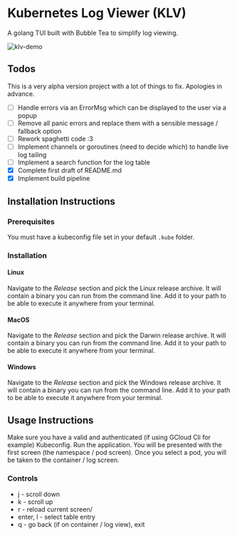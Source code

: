 # Kubernetes Log Viewer (KLV)

A golang TUI built with Bubble Tea to simplify log viewing.

![klv-demo](https://github.com/user-attachments/assets/65e6154c-ca70-4572-87bd-fff165d015f7)

## Todos

This is a very alpha version project with a lot of things to fix. Apologies in advance.

- [ ] Handle errors via an ErrorMsg which can be displayed to the user via a popup
- [ ] Remove all panic errors and replace them with a sensible message / fallback option
- [ ] Rework spaghetti code :3
- [ ] Implement channels or goroutines (need to decide which) to handle live log tailing
- [ ] Implement a search function for the log table
- [X] Complete first draft of README.md
- [X] Implement build pipeline

## Installation Instructions

### Prerequisites

You must have a kubeconfig file set in your default `.kube` folder.

### Installation

#### Linux

Navigate to the _Release_ section and pick the Linux release archive. It will contain a binary you can run from the
command line. Add it to your path to be able to execute it anywhere from your terminal.

#### MacOS

Navigate to the _Release_ section and pick the Darwin release archive. It will contain a binary you can run from the
command line. Add it to your path to be able to execute it anywhere from your terminal.

#### Windows

Navigate to the _Release_ section and pick the Windows release archive. It will contain a binary you can run from the
command line. Add it to your path to be able to execute it anywhere from your terminal.

## Usage Instructions

Make sure you have a valid and authenticated (if using GCloud Cli for example) Kubeconfig. Run the application. You will be presented with the first screen (the namespace / pod screen). Once you select a pod, you will be taken to the container / log screen.

### Controls

- j - scroll down
- k - scroll up
- r - reload current screen/
- enter, l - select table entry
- q - go back (if on container / log view), exit
